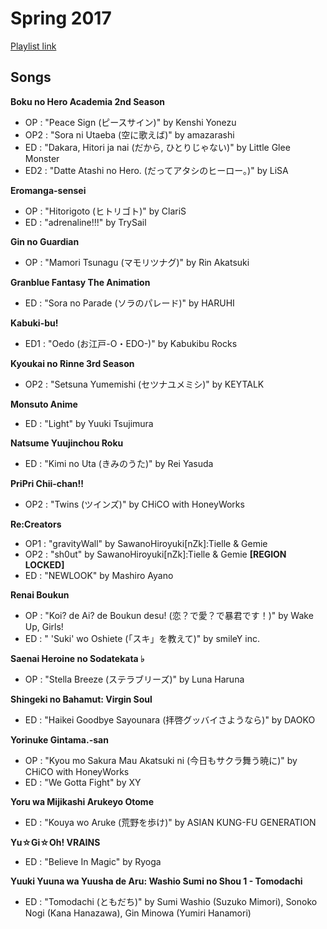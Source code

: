 # Spring 2017

[Playlist link](https://open.spotify.com/user/fz230568w0ccmom2dg3zvxq1h/playlist/7gp98FtFQ5jr4uv1GDj4L1?si=5ulBUyU7SH6TyS-ztP-vIg)

## Songs

**Boku no Hero Academia 2nd Season**
* OP : "Peace Sign (ピースサイン)" by Kenshi Yonezu
* OP2 : "Sora ni Utaeba (空に歌えば)" by amazarashi
* ED : "Dakara, Hitori ja nai (だから, ひとりじゃない)" by Little Glee Monster
* ED2 : "Datte Atashi no Hero. (だってアタシのヒーロー。)" by LiSA

**Eromanga-sensei**
* OP : "Hitorigoto (ヒトリゴト)" by ClariS
* ED : "adrenaline!!!" by TrySail

**Gin no Guardian**
* OP : "Mamori Tsunagu (マモリツナグ)" by Rin Akatsuki

**Granblue Fantasy The Animation**
* ED : "Sora no Parade (ソラのパレード)" by HARUHI

**Kabuki-bu!**
* ED1 : "Oedo (お江戸-O・EDO-)" by Kabukibu Rocks

**Kyoukai no Rinne 3rd Season**
* OP2 : "Setsuna Yumemishi (セツナユメミシ)" by KEYTALK

**Monsuto Anime**
* ED : "Light" by Yuuki Tsujimura

**Natsume Yuujinchou Roku**
* ED : "Kimi no Uta (きみのうた)" by Rei Yasuda

**PriPri Chii-chan!!**
* OP2 : "Twins (ツインズ)" by CHiCO with HoneyWorks

**Re:Creators**
* OP1 : "gravityWall" by SawanoHiroyuki[nZk]:Tielle & Gemie
* OP2 : "sh0ut" by SawanoHiroyuki[nZk]:Tielle & Gemie **[REGION LOCKED]**
* ED : "NEWLOOK" by Mashiro Ayano

**Renai Boukun**
* OP : "Koi? de Ai? de Boukun desu! (恋？で愛？で暴君です！)" by Wake Up, Girls!
* ED : " 'Suki' wo Oshiete (「スキ」を教えて)" by smileY inc.

**Saenai Heroine no Sodatekata ♭**
* OP : "Stella Breeze (ステラブリーズ)" by Luna Haruna

**Shingeki no Bahamut: Virgin Soul**
* ED : "Haikei Goodbye Sayounara (拝啓グッバイさようなら)" by DAOKO

**Yorinuke Gintama.-san**
* OP : "Kyou mo Sakura Mau Akatsuki ni (今日もサクラ舞う暁に)" by CHiCO with HoneyWorks
* ED : "We Gotta Fight" by XY

**Yoru wa Mijikashi Arukeyo Otome**
* ED : "Kouya wo Aruke (荒野を歩け)" by ASIAN KUNG-FU GENERATION

**Yu☆Gi☆Oh! VRAINS**
* ED : "Believe In Magic" by Ryoga

**Yuuki Yuuna wa Yuusha de Aru: Washio Sumi no Shou 1 - Tomodachi**
* ED : "Tomodachi (ともだち)" by Sumi Washio (Suzuko Mimori), Sonoko Nogi (Kana Hanazawa), Gin Minowa (Yumiri Hanamori)